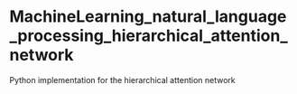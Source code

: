 # MachineLearning_natural_language_processing_hierarchical_attention_network
Python implementation for the hierarchical attention network
